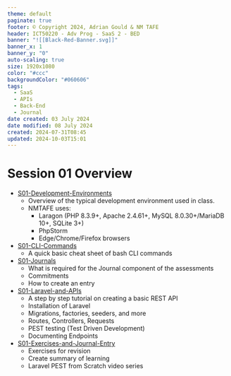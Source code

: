 ```yaml
---
theme: default
paginate: true
footer: © Copyright 2024, Adrian Gould & NM TAFE
header: ICT50220 - Adv Prog - SaaS 2 - BED
banner: "![[Black-Red-Banner.svg]]"
banner_x: 1
banner_y: "0"
auto-scaling: true
size: 1920x1080
color: "#ccc"
backgroundColor: "#060606"
tags:
  - SaaS
  - APIs
  - Back-End
  - Journal
date created: 03 July 2024
date modified: 08 July 2024
created: 2024-07-31T08:45
updated: 2024-10-03T15:01
---
```

# Session 01 Overview

- [S01-Development-Environments](S01-Development-Environments.md)
	- Overview of the typical development environment used in class.
	- NMTAFE uses:
		- Laragon (PHP 8.3.9+, Apache 2.4.61+, MySQL 8.0.30+/MariaDB 10+, SQLite 3+)
		- PhpStorm
		- Edge/Chrome/Firefox browsers
- [S01-CLI-Commands](S01-CLI-Commands.md)
	- A quick basic cheat sheet of bash CLI commands
- [S01-Journals](S01-Journals.md)
	- What is required for the Journal component of the assessments
	- Commitments
	- How to create an entry
- [S01-Laravel-and-APIs](S01-Laravel-and-APIs.md)
	- A step by step tutorial on creating a basic REST API
	- Installation of Laravel
	- Migrations, factories, seeders, and more
	- Routes, Controllers, Requests
	- PEST testing (Test Driven Development)
	- Documenting Endpoints
- [S01-Exercises-and-Journal-Entry](S01-Exercises-and-Journal-Entry.md)
	- Exercises for revision
	- Create summary of learning
	- Laravel PEST from Scratch video series
